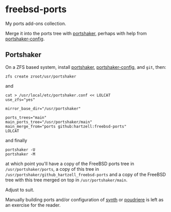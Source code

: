 # freebsd-ports

My ports add-ons collection.

Merge it into the ports tree with [portshaker], perhaps with help from
[portshaker-config].

## Portshaker

On a ZFS based system, install [portshaker], [portshaker-config], and `git`, 
then:

``` shell
zfs create zroot/usr/portshaker
```

and

``` shell
cat > /usr/local/etc/portshaker.conf << LOLCAT
use_zfs="yes"

mirror_base_dir="/usr/portshaker"

ports_trees="main"
main_ports_tree="/usr/portshaker/main"
main_merge_from="ports github:hartzell:freebsd-ports"
LOLCAT
```

and finally

``` shell
portshaker -U
portshaker -M
```

at which point you'll have a copy of the FreeBSD ports tree in
`/usr/portshaker/ports`, a copy of this tree in
`/usr/portshaker/github_hartzell_freebsd-ports` and a copy of the
FreeBSD tree with this tree merged on top in `/usr/portshaker/main`.

Adjust to suit.

Manually building ports and/or configuration of [synth] or [poudriere]
is left as an exercise for the reader.

[portshaker]: https://www.freshports.org/ports-mgmt/portshaker/
[portshaker-config]: https://www.freshports.org/ports-mgmt/portshaker-config/
[poudriere]: https://github.com/freebsd/poudriere
[synth]: https://github.com/jrmarino/synth
